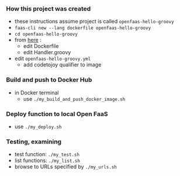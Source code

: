 
### How this project was created

* these instructions assume project is called `openfaas-hello-groovy`
* `faas-cli new --lang dockerfile openfaas-hello-groovy`
*  `cd openfaas-hello-groovy`
* from [here](https://github.com/openfaas/faas/tree/master/sample-functions/BaseFunctions/java) :
    *  edit Dockerfile 
    *  edit Handler.groovy
*  edit `openfaas-hello-groovy.yml`
    * add codetojoy qualifier to image

### Build and push to Docker Hub

* in Docker terminal
    * use `./my_build_and_push_docker_image.sh`

### Deploy function to local Open FaaS

*  use `./my_deploy.sh`

### Testing, examining

* test function:  `./my_test.sh`
* list functions: `./my_list.sh`
* browse to URLs specified by `./my_urls.sh`
